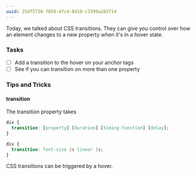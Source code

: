```yaml
---
uuid: 25df5728-f058-47cd-8d10-c3399a283714
---
```


Today, we talked about CSS transitions. They can give you control over how an element
changes to a new property when it's in a hover state.


### Tasks
- [ ] Add a transition to the hover on your anchor tags
- [ ] See if you can transition on more than one property

### Tips and Tricks

#### transition

The transition property takes

```css
div {
  transition: [property] [duration] [timing-function] [delay];
}
```

```css
div {
  transition: font-size 2s linear 1s;
}
```

CSS transitions can be triggered by a hover.
